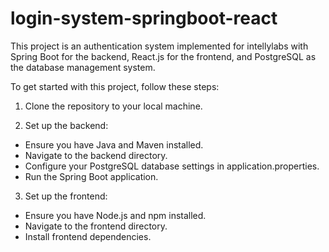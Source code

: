 # login-system-springboot-react
This project is an authentication system implemented for intellylabs with Spring Boot for the backend, React.js for the frontend, and PostgreSQL as the database management system.  

To get started with this project, follow these steps:

1. Clone the repository to your local machine.

2. Set up the backend:

- Ensure you have Java and Maven installed.
- Navigate to the backend directory.
- Configure your PostgreSQL database settings in application.properties.
- Run the Spring Boot application.

3. Set up the frontend:

- Ensure you have Node.js and npm installed.
- Navigate to the frontend directory.
- Install frontend dependencies.
 
